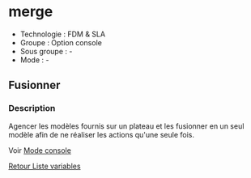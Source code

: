 # merge

* Technologie : FDM & SLA
* Groupe : Option console
* Sous groupe : -
* Mode : - 

## Fusionner

### Description

Agencer les modèles fournis sur un plateau et les fusionner en un seul modèle afin de ne réaliser les actions qu'une seule fois.

Voir [Mode console](../console/mode_console.md#actions)

[Retour Liste variables](variable_list.md)
